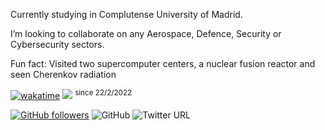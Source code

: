 Currently studying in Complutense University of Madrid.

I’m looking to collaborate on any Aerospace, Defence, Security or Cybersecurity sectors.

Fun fact: Visited two supercomputer centers, a nuclear fusion reactor and seen Cherenkov radiation

[![wakatime](https://wakatime.com/badge/user/488c838b-faea-4515-a9d8-8b287a14e316.svg)](https://wakatime.com/@488c838b-faea-4515-a9d8-8b287a14e316)
[![](https://komarev.com/ghpvc/?username=Juan-Embid&color=ffabb7&style=flat-square)](https://github.com/juan-embid)
<sup>since 22/2/2022</sup>

[![GitHub followers](https://img.shields.io/github/followers/juan-embid?label=Juan-Embid&logo=github&style=social)](https://github.com/juan-embid)
![GitHub](https://img.shields.io/telegram?label=Juan_Embid&logo=telegram&style=social)
![Twitter URL](https://img.shields.io/twitter/url?label=Juan_Embid&logo=Telegram&style=social)

